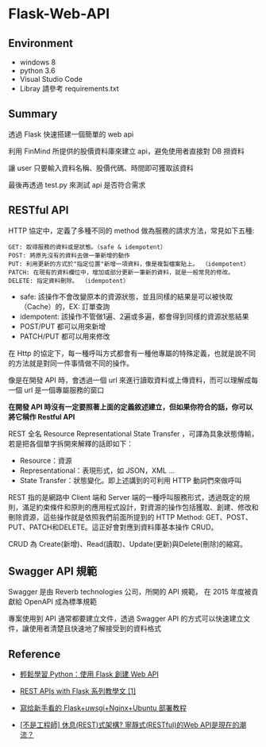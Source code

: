 # Flask-Web-API

## Environment

- windows 8
- python 3.6
- Visual Studio Code
- Libray 請參考 requirements.txt

## Summary

透過 Flask 快速搭建一個簡單的 web api

利用 FinMind 所提供的股價資料庫來建立 api，避免使用者直接對 DB 撈資料

讓 user 只要輸入資料名稱、股價代碼、時間即可獲取該資料

最後再透過 test.py 來測試 api 是否符合需求

## RESTful API

HTTP 協定中，定義了多種不同的 method 做為服務的請求方法，常見如下五種:

    GET: 取得服務的資料或是狀態。（safe & idempotent）
    POST: 將原先沒有的資料去做一筆新增的動作
    PUT: 利用更新的方式於"指定位置"新增一項資料，像是複製檔案貼上。 （idempotent）
    PATCH: 在現有的資料欄位中，增加或部分更新一筆新的資料，就是一般常見的修改。
    DELETE: 指定資料刪除。 （idempotent）

- safe: 該操作不會改變原本的資源狀態，並且同樣的結果是可以被快取（Cache）的，EX: 訂單查詢
- idempotent: 該操作不管做1遍、2遍或多遍，都會得到同樣的資源狀態結果
- POST/PUT 都可以用來新增
- PATCH/PUT 都可以用來修改

在 Http 的協定下，每一種呼叫方式都會有一種他專屬的特殊定義，也就是說不同的方法就是對同一件事情做不同的操作。

像是在開發 API 時，會透過一個 url 來進行讀取資料或上傳資料，而可以理解成每一個 url 是一個專屬服務的窗口

**在開發 API 時沒有一定要照著上面的定義敘述建立，但如果你符合的話，你可以將它稱作 Restful API**

REST 全名 Resource Representational State Transfer ，可譯為具象狀態傳輸，若是把各個單字拆開來解釋的話即如下：

- Resource：資源
- Representational：表現形式，如 JSON，XML ...
- State Transfer：狀態變化。即上述講到的可利用 HTTP 動詞們來做呼叫

REST 指的是網路中 Client 端和 Server 端的一種呼叫服務形式，透過既定的規則，滿足約束條件和原則的應用程式設計，對資源的操作包括獲取、創建、修改和刪除資源，這些操作就是依照我們前面所提到的 HTTP Method: GET、POST、PUT、PATCH和DELETE。這正好會對應到資料庫基本操作 CRUD。

CRUD 為 Create(新增)、Read(讀取)、Update(更新)與Delete(刪除)的縮寫。


## Swagger API 規範

Swagger 是由 Reverb technologies 公司，所開的 API 規範， 在 2015 年度被貢獻給 OpenAPI 成為標準規範

專案使用到 API 通常都要建立文件，透過 Swagger API 的方式可以快速建立文件，讓使用者清楚且快速地了解接受到的資料格式

## Reference

- [輕鬆學習 Python：使用 Flask 創建 Web API](https://medium.com/datainpoint/flask-web-api-quickstart-3b13d96cccc2)

- [REST APIs with Flask 系列教學文 [1]](https://medium.com/@twilightlau94/rest-apis-with-flask-%E7%B3%BB%E5%88%97%E6%95%99%E5%AD%B8%E6%96%87-1-5405216d3166)

- [寫给新手看的 Flask+uwsgi+Nginx+Ubuntu 部署教程](https://knarfeh.com/2016/06/11/%E5%86%99%E7%BB%99%E6%96%B0%E6%89%8B%E7%9C%8B%E7%9A%84Flask+uwsgi+Nginx+Ubuntu%E9%83%A8%E7%BD%B2%E6%95%99%E7%A8%8B/?fbclid=IwAR0jsMX4qDhMBpyj3H84Xfc6tIJre12179Kgc1EFlfzcnpAL2zeo7GunK_c)

- [[不是工程師] 休息(REST)式架構? 寧靜式(RESTful)的Web API是現在的潮流？](https://progressbar.tw/posts/53)